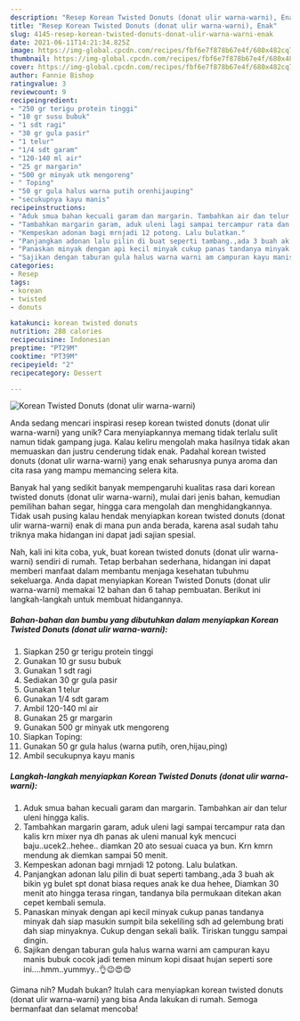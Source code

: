 ```yaml
---
description: "Resep Korean Twisted Donuts (donat ulir warna-warni), Enak"
title: "Resep Korean Twisted Donuts (donat ulir warna-warni), Enak"
slug: 4145-resep-korean-twisted-donuts-donat-ulir-warna-warni-enak
date: 2021-06-11T14:21:34.825Z
image: https://img-global.cpcdn.com/recipes/fbf6e7f878b67e4f/680x482cq70/korean-twisted-donuts-donat-ulir-warna-warni-foto-resep-utama.jpg
thumbnail: https://img-global.cpcdn.com/recipes/fbf6e7f878b67e4f/680x482cq70/korean-twisted-donuts-donat-ulir-warna-warni-foto-resep-utama.jpg
cover: https://img-global.cpcdn.com/recipes/fbf6e7f878b67e4f/680x482cq70/korean-twisted-donuts-donat-ulir-warna-warni-foto-resep-utama.jpg
author: Fannie Bishop
ratingvalue: 3
reviewcount: 9
recipeingredient:
- "250 gr terigu protein tinggi"
- "10 gr susu bubuk"
- "1 sdt ragi"
- "30 gr gula pasir"
- "1 telur"
- "1/4 sdt garam"
- "120-140 ml air"
- "25 gr margarin"
- "500 gr minyak utk mengoreng"
- " Toping"
- "50 gr gula halus warna putih orenhijauping"
- "secukupnya kayu manis"
recipeinstructions:
- "Aduk smua bahan kecuali garam dan margarin. Tambahkan air dan telur uleni hingga kalis."
- "Tambahkan margarin garam, aduk uleni lagi sampai tercampur rata dan kalis krn mixer nya dh panas ak uleni manual kyk mencuci baju..ucek2..hehee.. diamkan 20 ato sesuai cuaca ya bun. Krn kmrn mendung ak diemkan sampai 50 menit."
- "Kempeskan adonan bagi mrnjadi 12 potong. Lalu bulatkan."
- "Panjangkan adonan lalu pilin di buat seperti tambang.,ada 3 buah ak bikin yg bulet spt donat biasa reques anak ke dua hehee, Diamkan 30 menit ato hingga terasa ringan, tandanya bila permukaan ditekan akan cepet kembali semula."
- "Panaskan minyak dengan api kecil minyak cukup panas tandanya minyak dah siap masukin sumpit bila sekeliling sdh ad gelembung brati dah siap minyaknya. Cukup dengan sekali balik. Tiriskan tunggu sampai dingin."
- "Sajikan dengan taburan gula halus warna warni am campuran kayu manis bubuk cocok jadi temen minum kopi disaat hujan seperti sore ini....hmm..yummyy..👌😉😍😍"
categories:
- Resep
tags:
- korean
- twisted
- donuts

katakunci: korean twisted donuts 
nutrition: 288 calories
recipecuisine: Indonesian
preptime: "PT29M"
cooktime: "PT39M"
recipeyield: "2"
recipecategory: Dessert

---
```



![Korean Twisted Donuts (donat ulir warna-warni)](https://img-global.cpcdn.com/recipes/fbf6e7f878b67e4f/680x482cq70/korean-twisted-donuts-donat-ulir-warna-warni-foto-resep-utama.jpg)

Anda sedang mencari inspirasi resep korean twisted donuts (donat ulir warna-warni) yang unik? Cara menyiapkannya memang tidak terlalu sulit namun tidak gampang juga. Kalau keliru mengolah maka hasilnya tidak akan memuaskan dan justru cenderung tidak enak. Padahal korean twisted donuts (donat ulir warna-warni) yang enak seharusnya punya aroma dan cita rasa yang mampu memancing selera kita.

Banyak hal yang sedikit banyak mempengaruhi kualitas rasa dari korean twisted donuts (donat ulir warna-warni), mulai dari jenis bahan, kemudian pemilihan bahan segar, hingga cara mengolah dan menghidangkannya. Tidak usah pusing kalau hendak menyiapkan korean twisted donuts (donat ulir warna-warni) enak di mana pun anda berada, karena asal sudah tahu triknya maka hidangan ini dapat jadi sajian spesial.




Nah, kali ini kita coba, yuk, buat korean twisted donuts (donat ulir warna-warni) sendiri di rumah. Tetap berbahan sederhana, hidangan ini dapat memberi manfaat dalam membantu menjaga kesehatan tubuhmu sekeluarga. Anda dapat menyiapkan Korean Twisted Donuts (donat ulir warna-warni) memakai 12 bahan dan 6 tahap pembuatan. Berikut ini langkah-langkah untuk membuat hidangannya.

<!--inarticleads1-->

##### Bahan-bahan dan bumbu yang dibutuhkan dalam menyiapkan Korean Twisted Donuts (donat ulir warna-warni):

1. Siapkan 250 gr terigu protein tinggi
1. Gunakan 10 gr susu bubuk
1. Gunakan 1 sdt ragi
1. Sediakan 30 gr gula pasir
1. Gunakan 1 telur
1. Gunakan 1/4 sdt garam
1. Ambil 120-140 ml air
1. Gunakan 25 gr margarin
1. Gunakan 500 gr minyak utk mengoreng
1. Siapkan  Toping:
1. Gunakan 50 gr gula halus (warna putih, oren,hijau,ping)
1. Ambil secukupnya kayu manis




<!--inarticleads2-->

##### Langkah-langkah menyiapkan Korean Twisted Donuts (donat ulir warna-warni):

1. Aduk smua bahan kecuali garam dan margarin. Tambahkan air dan telur uleni hingga kalis.
1. Tambahkan margarin garam, aduk uleni lagi sampai tercampur rata dan kalis krn mixer nya dh panas ak uleni manual kyk mencuci baju..ucek2..hehee.. diamkan 20 ato sesuai cuaca ya bun. Krn kmrn mendung ak diemkan sampai 50 menit.
1. Kempeskan adonan bagi mrnjadi 12 potong. Lalu bulatkan.
1. Panjangkan adonan lalu pilin di buat seperti tambang.,ada 3 buah ak bikin yg bulet spt donat biasa reques anak ke dua hehee, Diamkan 30 menit ato hingga terasa ringan, tandanya bila permukaan ditekan akan cepet kembali semula.
1. Panaskan minyak dengan api kecil minyak cukup panas tandanya minyak dah siap masukin sumpit bila sekeliling sdh ad gelembung brati dah siap minyaknya. Cukup dengan sekali balik. Tiriskan tunggu sampai dingin.
1. Sajikan dengan taburan gula halus warna warni am campuran kayu manis bubuk cocok jadi temen minum kopi disaat hujan seperti sore ini....hmm..yummyy..👌😉😍😍




Gimana nih? Mudah bukan? Itulah cara menyiapkan korean twisted donuts (donat ulir warna-warni) yang bisa Anda lakukan di rumah. Semoga bermanfaat dan selamat mencoba!
